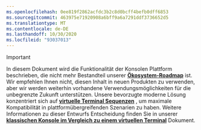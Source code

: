 ```yaml
---
ms.openlocfilehash: 0ee819f2862acfdc3b2c8d0bcff4befb0dff6853
ms.sourcegitcommit: 463975e71920908a6bff9a6a7291ddf3736652d5
ms.translationtype: MT
ms.contentlocale: de-DE
ms.lasthandoff: 10/30/2020
ms.locfileid: "93037013"
---
```

> [!IMPORTANT]
> In diesem Dokument wird die Funktionalität der Konsolen Plattform beschrieben, die nicht mehr Bestandteil unserer **[Ökosystem-Roadmap](../ecosystem-roadmap.md)** ist. Wir empfehlen Ihnen nicht, diesen Inhalt in neuen Produkten zu verwenden, aber wir werden weiterhin vorhandene Verwendungsmöglichkeiten für die unbegrenzte Zukunft unterstützen. Unsere bevorzugte moderne Lösung konzentriert sich auf **[virtuelle Terminal Sequenzen](../console-virtual-terminal-sequences.md)** , um maximale Kompatibilität in plattformübergreifenden Szenarien zu haben. Weitere Informationen zu dieser Entwurfs Entscheidung finden Sie in unserer **[klassischen Konsole im Vergleich zu einem virtuellen Terminal](../classic-vs-vt.md)** Dokument.